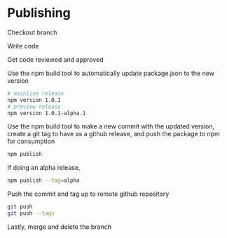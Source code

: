 # Publishing

Checkout branch

Write code

Get code reviewed and approved

Use the npm build tool to automatically update package.json to the new version

```bash
# mainline release
npm version 1.0.1
# preview release
npm version 1.0.1-alpha.1
```

Use the npm build tool to make a new commit with the updated version, create a git tag to have as a github release, and push the package to npm for consumption

```bash
npm publish
```

If doing an alpha release,

```bash
npm publish --tag=alpha
```

Push the commit and tag up to remote github repository

```bash
git push
git push --tags
```

Lastly, merge and delete the branch
